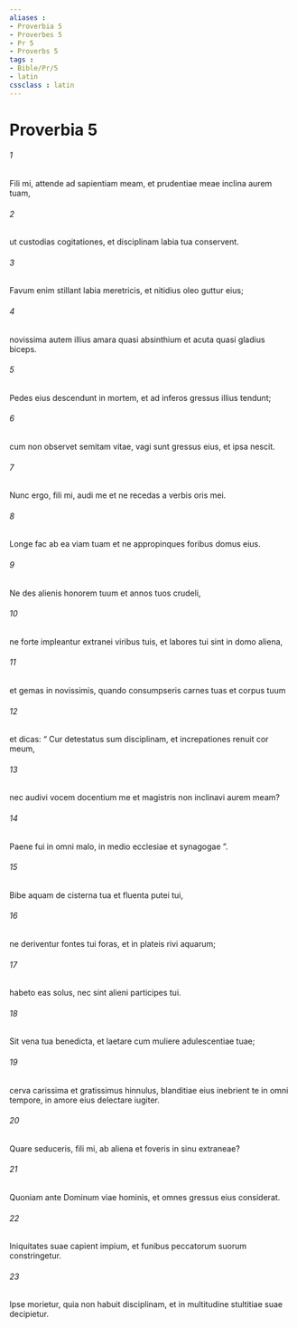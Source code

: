 ```yaml
---
aliases : 
- Proverbia 5
- Proverbes 5
- Pr 5
- Proverbs 5
tags : 
- Bible/Pr/5
- latin
cssclass : latin
---
```


# Proverbia 5

###### 1
Fili mi, attende ad sapientiam meam, et prudentiae meae inclina aurem tuam,
###### 2
ut custodias cogitationes, et disciplinam labia tua conservent.
###### 3
Favum enim stillant labia meretricis, et nitidius oleo guttur eius;
###### 4
novissima autem illius amara quasi absinthium et acuta quasi gladius biceps.
###### 5
Pedes eius descendunt in mortem, et ad inferos gressus illius tendunt;
###### 6
cum non observet semitam vitae, vagi sunt gressus eius, et ipsa nescit.
###### 7
Nunc ergo, fili mi, audi me et ne recedas a verbis oris mei.
###### 8
Longe fac ab ea viam tuam et ne appropinques foribus domus eius.
###### 9
Ne des alienis honorem tuum et annos tuos crudeli,
###### 10
ne forte impleantur extranei viribus tuis, et labores tui sint in domo aliena,
###### 11
et gemas in novissimis, quando consumpseris carnes tuas et corpus tuum
###### 12
et dicas: “ Cur detestatus sum disciplinam, et increpationes renuit cor meum,
###### 13
nec audivi vocem docentium me et magistris non inclinavi aurem meam?
###### 14
Paene fui in omni malo, in medio ecclesiae et synagogae ”.
###### 15
Bibe aquam de cisterna tua et fluenta putei tui,
###### 16
ne deriventur fontes tui foras, et in plateis rivi aquarum;
###### 17
habeto eas solus, nec sint alieni participes tui.
###### 18
Sit vena tua benedicta, et laetare cum muliere adulescentiae tuae;
###### 19
cerva carissima et gratissimus hinnulus, blanditiae eius inebrient te in omni tempore, in amore eius delectare iugiter.
###### 20
Quare seduceris, fili mi, ab aliena et foveris in sinu extraneae?
###### 21
Quoniam ante Dominum viae hominis, et omnes gressus eius considerat.
###### 22
Iniquitates suae capient impium, et funibus peccatorum suorum constringetur.
###### 23
Ipse morietur, quia non habuit disciplinam, et in multitudine stultitiae suae decipietur.
